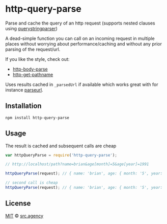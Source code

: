# http-query-parse

Parse and cache the query of an http request (supports nested clauses
using [querystringparser](https://github.com/petkaantonov/querystringparser))

A dead-simple function you can call on an incoming request in
multiple places without worrying about performance/caching and
without any prior parsing of the request/url.

If you like the style, check out:
- [http-body-parse](https://github.com/srcagency/http-body-parse)
- [http-get-pathname](https://github.com/srcagency/http-get-pathname)

Uses results cached in `_parsedUrl` if available which works great with
for instance [parseurl](https://www.npmjs.org/package/parseurl).

## Installation

```shell
npm install http-query-parse
```

## Usage

The result is cached and subsequent calls are cheap

```js
var httpQueryParse = require('http-query-parse');

// http://localhost/path?name=brian&age[month]=5&age[year]=1991

httpQueryParse(request); // { name: 'brian', age: { month: '5', year: '1991' } }

// second call is cheap
httpQueryParse(request); // { name: 'brian', age: { month: '5', year: '1991' } }
```

## License

[MIT](http://opensource.org/licenses/MIT) © [src.agency](http://src.agency)
